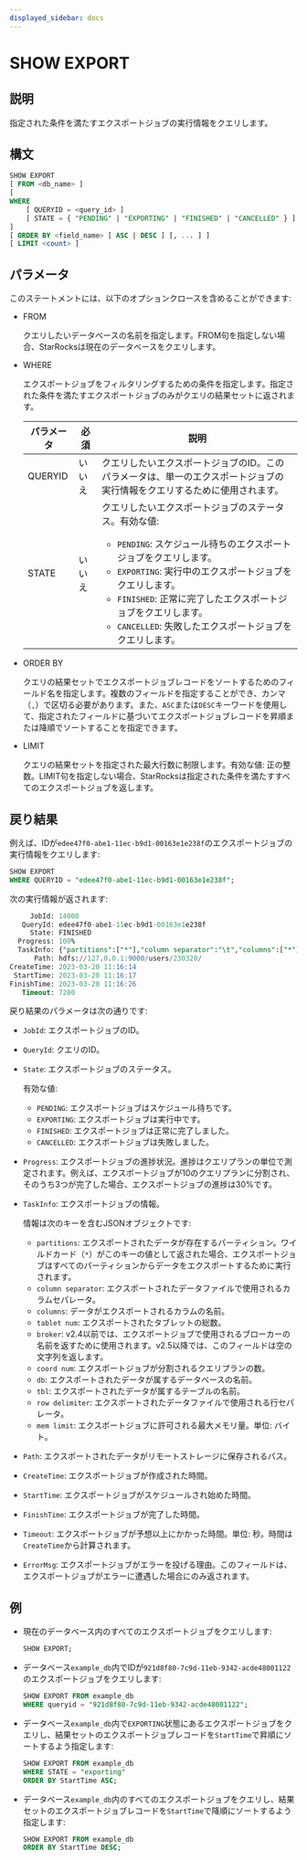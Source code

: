 ```yaml
---
displayed_sidebar: docs
---
```


# SHOW EXPORT

## 説明

指定された条件を満たすエクスポートジョブの実行情報をクエリします。

## 構文

```SQL
SHOW EXPORT
[ FROM <db_name> ]
[
WHERE
    [ QUERYID = <query_id> ]
    [ STATE = { "PENDING" | "EXPORTING" | "FINISHED" | "CANCELLED" } ]
]
[ ORDER BY <field_name> [ ASC | DESC ] [, ... ] ]
[ LIMIT <count> ]
```

## パラメータ

このステートメントには、以下のオプションクロースを含めることができます:

- FROM

  クエリしたいデータベースの名前を指定します。FROM句を指定しない場合、StarRocksは現在のデータベースをクエリします。

- WHERE

  エクスポートジョブをフィルタリングするための条件を指定します。指定された条件を満たすエクスポートジョブのみがクエリの結果セットに返されます。

  | **パラメータ** | **必須** | **説明**                                              |
  | ------------- | ------------ | ------------------------------------------------------------ |
  | QUERYID       | いいえ           | クエリしたいエクスポートジョブのID。このパラメータは、単一のエクスポートジョブの実行情報をクエリするために使用されます。 |
  | STATE         | いいえ           | クエリしたいエクスポートジョブのステータス。有効な値:<ul><li>`PENDING`: スケジュール待ちのエクスポートジョブをクエリします。</li><li>`EXPORTING`: 実行中のエクスポートジョブをクエリします。</li><li>`FINISHED`: 正常に完了したエクスポートジョブをクエリします。</li><li>`CANCELLED`: 失敗したエクスポートジョブをクエリします。</li></ul> |

- ORDER BY

  クエリの結果セットでエクスポートジョブレコードをソートするためのフィールド名を指定します。複数のフィールドを指定することができ、カンマ（`,`）で区切る必要があります。また、`ASC`または`DESC`キーワードを使用して、指定されたフィールドに基づいてエクスポートジョブレコードを昇順または降順でソートすることを指定できます。

- LIMIT

  クエリの結果セットを指定された最大行数に制限します。有効な値: 正の整数。LIMIT句を指定しない場合、StarRocksは指定された条件を満たすすべてのエクスポートジョブを返します。

## 戻り結果

例えば、IDが`edee47f0-abe1-11ec-b9d1-00163e1e238f`のエクスポートジョブの実行情報をクエリします:

```SQL
SHOW EXPORT
WHERE QUERYID = "edee47f0-abe1-11ec-b9d1-00163e1e238f";
```

次の実行情報が返されます:

```SQL
     JobId: 14008
   QueryId: edee47f0-abe1-11ec-b9d1-00163e1e238f
     State: FINISHED
  Progress: 100%
  TaskInfo: {"partitions":["*"],"column separator":"\t","columns":["*"],"tablet num":10,"broker":"","coord num":1,"db":"db0","tbl":"tbl_simple","row delimiter":"\n","mem limit":2147483648}
      Path: hdfs://127.0.0.1:9000/users/230320/
CreateTime: 2023-03-20 11:16:14
 StartTime: 2023-03-20 11:16:17
FinishTime: 2023-03-20 11:16:26
   Timeout: 7200
```

戻り結果のパラメータは次の通りです:

- `JobId`: エクスポートジョブのID。
- `QueryId`: クエリのID。
- `State`: エクスポートジョブのステータス。

  有効な値:

  - `PENDING`: エクスポートジョブはスケジュール待ちです。
  - `EXPORTING`: エクスポートジョブは実行中です。
  - `FINISHED`: エクスポートジョブは正常に完了しました。
  - `CANCELLED`: エクスポートジョブは失敗しました。

- `Progress`: エクスポートジョブの進捗状況。進捗はクエリプランの単位で測定されます。例えば、エクスポートジョブが10のクエリプランに分割され、そのうち3つが完了した場合、エクスポートジョブの進捗は30%です。
- `TaskInfo`: エクスポートジョブの情報。

  情報は次のキーを含むJSONオブジェクトです:

  - `partitions`: エクスポートされたデータが存在するパーティション。ワイルドカード（`*`）がこのキーの値として返された場合、エクスポートジョブはすべてのパーティションからデータをエクスポートするために実行されます。
  - `column separator`: エクスポートされたデータファイルで使用されるカラムセパレータ。
  - `columns`: データがエクスポートされるカラムの名前。
  - `tablet num`: エクスポートされたタブレットの総数。
  - `broker`: v2.4以前では、エクスポートジョブで使用されるブローカーの名前を返すために使用されます。v2.5以降では、このフィールドは空の文字列を返します。
  - `coord num`: エクスポートジョブが分割されるクエリプランの数。
  - `db`: エクスポートされたデータが属するデータベースの名前。
  - `tbl`: エクスポートされたデータが属するテーブルの名前。
  - `row delimiter`: エクスポートされたデータファイルで使用される行セパレータ。
  - `mem limit`: エクスポートジョブに許可される最大メモリ量。単位: バイト。

- `Path`: エクスポートされたデータがリモートストレージに保存されるパス。
- `CreateTime`: エクスポートジョブが作成された時間。
- `StartTime`: エクスポートジョブがスケジュールされ始めた時間。
- `FinishTime`: エクスポートジョブが完了した時間。
- `Timeout`: エクスポートジョブが予想以上にかかった時間。単位: 秒。時間は`CreateTime`から計算されます。
- `ErrorMsg`: エクスポートジョブがエラーを投げる理由。このフィールドは、エクスポートジョブがエラーに遭遇した場合にのみ返されます。

## 例

- 現在のデータベース内のすべてのエクスポートジョブをクエリします:

  ```SQL
  SHOW EXPORT;
  ```

- データベース`example_db`内でIDが`921d8f80-7c9d-11eb-9342-acde48001122`のエクスポートジョブをクエリします:

  ```SQL
  SHOW EXPORT FROM example_db
  WHERE queryid = "921d8f80-7c9d-11eb-9342-acde48001122";
  ```

- データベース`example_db`内で`EXPORTING`状態にあるエクスポートジョブをクエリし、結果セットのエクスポートジョブレコードを`StartTime`で昇順にソートするよう指定します:

  ```SQL
  SHOW EXPORT FROM example_db
  WHERE STATE = "exporting"
  ORDER BY StartTime ASC;
  ```

- データベース`example_db`内のすべてのエクスポートジョブをクエリし、結果セットのエクスポートジョブレコードを`StartTime`で降順にソートするよう指定します:

  ```SQL
  SHOW EXPORT FROM example_db
  ORDER BY StartTime DESC;
  ```